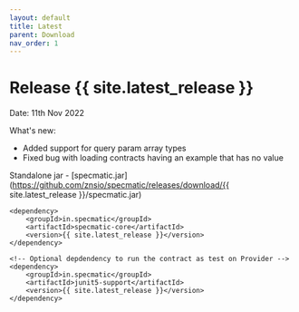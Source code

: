 ```yaml
---
layout: default
title: Latest
parent: Download
nav_order: 1
---
```


Release {{ site.latest_release }}
=================================

Date: 11th Nov 2022

What's new:
- Added support for query param array types
- Fixed bug with loading contracts having an example that has no value

Standalone jar - [specmatic.jar](https://github.com/znsio/specmatic/releases/download/{{ site.latest_release }}/specmatic.jar)

```
<dependency>
    <groupId>in.specmatic</groupId>
    <artifactId>specmatic-core</artifactId>
    <version>{{ site.latest_release }}</version>
</dependency>

<!-- Optional depdendency to run the contract as test on Provider -->
<dependency>
    <groupId>in.specmatic</groupId>
    <artifactId>junit5-support</artifactId>
    <version>{{ site.latest_release }}</version>
</dependency>
```

